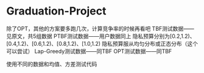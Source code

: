 # Graduation-Project

 除了OPT，其他的方案要多跑几次，计算竞争率的时候再看吧
 TBF测试数据——见原文，共5组数据
 PTBF测试数据——用户数据同上
               隐私预算分别为[0.2,1.2)、[0.4,1.2)、[0.6,1.2)、[0.8,1.2)、[1.0,1.2)
               隐私预算服从均匀分布或正态分布（这个可以尝试）
 Lap-Greedy测试数据——同TBF
 OPT测试数据——同TBF

 使用不同的数据和均值、方差测试代码